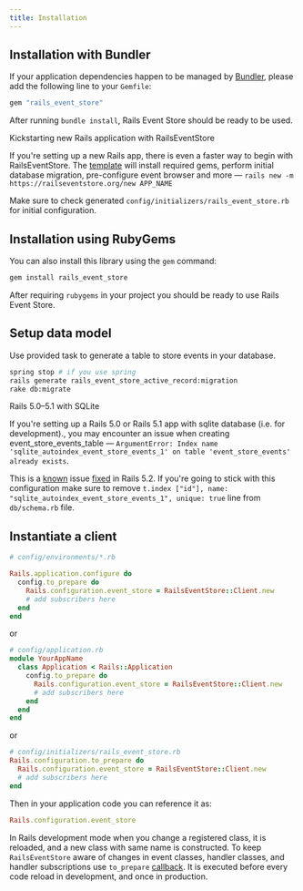 ```yaml
---
title: Installation
---
```


## Installation with Bundler

If your application dependencies happen to be managed by [Bundler](http://bundler.io/), please add the following line to your `Gemfile`:

```ruby
gem "rails_event_store"
```

After running `bundle install`, Rails Event Store should be ready to be used.

<div class="bg-blue-100 border-l-4 border-blue-500 text-blue-600 px-4" role="alert">
  <p class="text-base font-bold">Kickstarting new Rails application with RailsEventStore</p>
  <p class="text-base inline-block">If you're setting up a new Rails app, there is even a faster way to begin with RailsEventStore. The <a href="https://railseventstore.org/new">template</a> will install required gems, perform initial database migration, pre-configure event browser and more — <code class="bg-transparent">rails new -m https://railseventstore.org/new APP_NAME</code></p>

  <p class="text-base inline-block">
    Make sure to check generated <code class="bg-transparent">config/initializers/rails_event_store.rb</code> for initial configuration.
  </p>
</div>

## Installation using RubyGems

You can also install this library using the `gem` command:

```bash
gem install rails_event_store
```

After requiring `rubygems` in your project you should be ready to use Rails Event Store.

## Setup data model

Use provided task to generate a table to store events in your database.

```bash
spring stop # if you use spring
rails generate rails_event_store_active_record:migration
rake db:migrate
```

<div class="bg-blue-100 border-l-4 border-blue-500 text-blue-600 px-4" role="alert">
  <p class="text-base font-bold">Rails 5.0–5.1 with SQLite</p>
  <p class="text-base inline-block">If you're setting up a Rails 5.0 or Rails 5.1 app with sqlite database (i.e. for development)., you may encounter an issue when creating event_store_events_table — <code class="bg-transparent">ArgumentError: Index name 'sqlite_autoindex_event_store_events_1' on table 'event_store_events' already exists</code>.</p>

  <p class="text-base inline-block">
    This is a <a href="https://github.com/rails/rails/issues/33320">known</a> issue <a href="https://github.com/rails/rails/commit/7fae8e3f5d9a09a8bd024e09f2e953e3b48e4d53">fixed</a> in Rails 5.2. If you're going to stick with this configuration make sure to remove <code class="bg-transparent">t.index ["id"], name: "sqlite_autoindex_event_store_events_1", unique: true</code> line from <code class="bg-transparent">db/schema.rb</code> file.
  </p>
</div>

## Instantiate a client

```ruby
# config/environments/*.rb

Rails.application.configure do
  config.to_prepare do
    Rails.configuration.event_store = RailsEventStore::Client.new
    # add subscribers here
  end
end
```

or

```ruby
# config/application.rb
module YourAppName
  class Application < Rails::Application
    config.to_prepare do
      Rails.configuration.event_store = RailsEventStore::Client.new
      # add subscribers here
    end
  end
end
```

or

```ruby
# config/initializers/rails_event_store.rb
Rails.configuration.to_prepare do
  Rails.configuration.event_store = RailsEventStore::Client.new
  # add subscribers here
end
```

Then in your application code you can reference it as:

```ruby
Rails.configuration.event_store
```

In Rails development mode when you change a registered class, it is reloaded, and a new class with same name is constructed. To keep `RailsEventStore` aware of changes in event classes, handler classes, and handler subscriptions use `to_prepare` [callback](http://api.rubyonrails.org/classes/Rails/Railtie/Configuration.html#method-i-to_prepare). It is executed before every code reload in development, and once in production.
